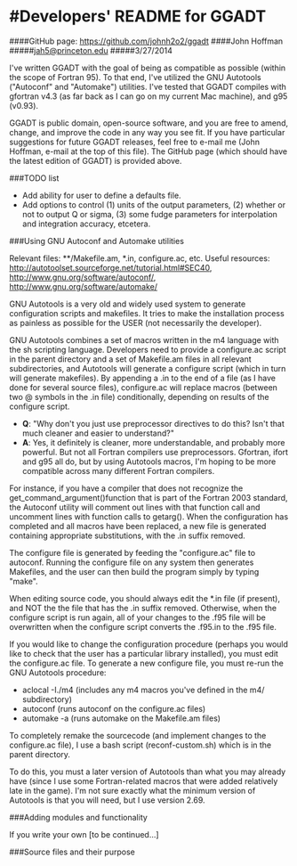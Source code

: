 #Developers' README for GGADT
============================
####GitHub page: https://github.com/johnh2o2/ggadt
####John Hoffman 
#####jah5@princeton.edu 
#####3/27/2014

I've written GGADT with the goal of being as compatible as possible (within the scope of Fortran 95). To that end, I've utilized the GNU Autotools ("Autoconf" and "Automake") utilities. I've tested that GGADT compiles with gfortran v4.3 (as far back as I can go on my current Mac machine), and g95 (v0.93). 

GGADT is public domain, open-source software, and you are free to amend, change, and improve the code in any way you see fit. If you have particular suggestions for future GGADT releases, feel free to e-mail me (John Hoffman, e-mail at the top of this file). The GitHub page (which should have the latest edition of GGADT) is provided above.


###TODO list

* Add ability for user to define a defaults file.
* Add options to control (1) units of the output parameters, (2) whether or not to output Q or sigma, (3) some fudge parameters for interpolation and integration accuracy, etcetera.

###Using GNU Autoconf and Automake utilities

Relevant files: **/Makefile.am, *.in, configure.ac, etc.
Useful resources: http://autotoolset.sourceforge.net/tutorial.html#SEC40, http://www.gnu.org/software/autoconf/, http://www.gnu.org/software/automake/

GNU Autotools is a very old and widely used system to generate configuration scripts and makefiles. It tries to make the installation process as painless as possible for the USER (not necessarily the developer). 

GNU Autotools combines a set of macros written in the m4 language with the sh scripting language. Developers need to provide a configure.ac script in the parent directory and a set of Makefile.am files in all relevant subdirectories, and Autotools will generate a configure script (which in turn will generate makefiles). By appending a .in to the end of a file (as I have done for several source files), configure.ac will replace macros (between two @ symbols in the .in file) conditionally, depending on results of the configure script. 


* **Q**: "Why don't you just use preprocessor directives to do this? Isn't that much cleaner and easier to understand?"
* **A**: Yes, it definitely is cleaner, more understandable, and probably more powerful. But not all Fortran compilers use preprocessors. Gfortran, ifort and g95 all do, but by using Autotools macros, I'm hoping to be more compatible across many different Fortran compilers.


For instance, if you have a compiler that does not recognize the get_command_argument()function that is part of the Fortran 2003 standard, the Autoconf utility will comment out lines with that function call and uncomment lines with function calls to getarg(). When the configuration has completed and all macros have been replaced, a new file is generated containing appropriate substitutions, with the .in suffix removed.

The configure file is generated by feeding the "configure.ac" file to autoconf. Running the configure file on any system then generates Makefiles, and the user can then build the program simply by typing "make".

When editing source code, you should always edit the *.in file (if present), and NOT the the file that has the .in suffix removed. Otherwise, when the configure script is run again, all of your changes to the .f95 file will be overwritten when the configure script converts the .f95.in to the .f95 file.

If you would like to change the configuration procedure (perhaps you would like to check that the user has a particular library installed), you must edit the configure.ac file. To generate a new configure file, you must re-run the GNU Autotools procedure:

* aclocal -I./m4   (includes any m4 macros you've defined in the m4/ subdirectory)
* autoconf         (runs autoconf on the configure.ac files)
* automake -a      (runs automake on the Makefile.am files)

To completely remake the sourcecode (and implement changes to the configure.ac file), I use a bash script (reconf-custom.sh) which is in the parent directory.

To do this, you must a later version of Autotools than what you may already have (since I use some Fortran-related macros that were added relatively late in the game). I'm not sure exactly what the minimum version of Autotools is that you will need, but I use version 2.69.


###Adding modules and functionality


If you write your own [to be continued...]




###Source files and their purpose






